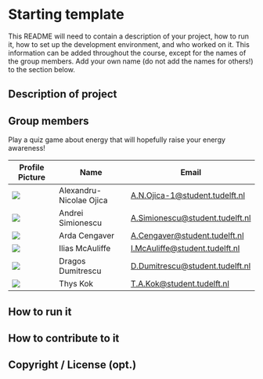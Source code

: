 # Starting template

This README will need to contain a description of your project, how to run it, how to set up the development environment, and who worked on it.
This information can be added throughout the course, except for the names of the group members.
Add your own name (do not add the names for others!) to the section below.

## Description of project

## Group members
Play a quiz game about energy that will hopefully raise your energy awareness!

| Profile Picture                                                                                         | Name                    | Email                           |
|---------------------------------------------------------------------------------------------------------|-------------------------|---------------------------------|
| ![](https://secure.gravatar.com/avatar/826172ea0204ce87877995c5d4b06752?s=45&d=identicon) | Alexandru-Nicolae Ojica | A.N.Ojica-1@student.tudelft.nl  |
| ![](https://secure.gravatar.com/avatar/9f35036d93b61d5bf3eeffe3fa7d51e0?s=45&d=identicon) | Andrei Simionescu | A.Simionescu@student.tudelft.nl |
| ![](https://secure.gravatar.com/avatar/3d340087427982dadb88d80e548e5d5a?s=45&d=identicon) | Arda Cengaver | A.Cengaver@student.tudelft.nl   |
| ![](https://secure.gravatar.com/avatar/7ab8a5321bca063528703654c1a975c8?s=45&d=identicon) | Ilias McAuliffe| I.McAuliffe@student.tudelft.nl  |
| ![](https://secure.gravatar.com/avatar/79607ed839f267b4da9815c5ea20a0bd?s=45&d=identicon) | Dragos Dumitrescu| D.Dumitrescu@student.tudelft.nl  |
| ![](https://secure.gravatar.com/avatar/ffe1176473623cc2a58e5836597c1c63?s=45&d=identicon) | Thys Kok | T.A.Kok@student.tudelft.nl  |


## How to run it

## How to contribute to it

## Copyright / License (opt.)
